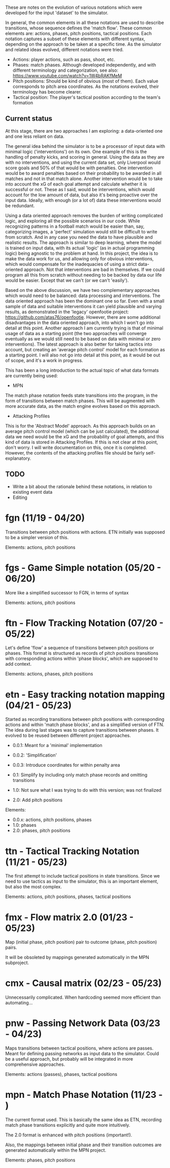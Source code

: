These are notes on the evolution of various notations which were developed for the input 'dataset' to the simulator.

In general, the common elements in all these notations are used to describe transitions, whose sequence defines the 'match flow'.
These common elements are: actions, phases, pitch positions, tactical positions.
Each notation captures a subset of these elements with different syntax, depending on the approach to be taken at a specific time.
As the simulator and related ideas evolved, different notations were tried.

* Actions: player actions, such as pass, shoot, etc.
* Phases: match phases. Although developed independently, and with different terminology and categorization, see also: https://www.youtube.com/watch?v=1W4bRAKfMeM
* Pitch positions: Should be kind of obvious (most of them). Each value corresponds to pitch area coordinates. As the notations evolved, their terminology has become clearer.
* Tactical position: The player's tactical position according to the team's formation

## Current status

At this stage, there are two approaches I am exploring: a data-oriented one and one less reliant on data.

The general idea behind the simulator is to be a processor of input data with minimal logic ('interventions') on its 
own. One example of this is the handling of penalty kicks, and scoring in general. Using the data as they are with no 
interventions, and using the current data set, only Liverpool would score goals and 50% of that would be with penalties.
One intervention would be to award penalties based on their probability to be awarded in all matches and not in that
match alone. Another intervention would be to take into account the xG of each goal attempt and calculate whether it is
successful or not. These as I said, would be interventions, which would account for the low amount of data, but also
it's being proactive over the input data. Ideally, with enough (or a lot of) data these interventions would be 
redundant.

Using a data oriented approach removes the burden of writing complicated logic, and exploring all the possible scenarios
in our code. While recognizing patterns in a football match would be easier than, say, categorizing images, a 'perfect'
simulation would still be difficult to write from scratch. And in any case you need the data to have plausible and
realistic results. The approach is similar to deep learning, where the model is trained on input data, with its actual
'logic' (as in actual programming logic) being agnostic to the problem at hand. In this project, the idea is to make
the data work for us, and allowing only for obvious interventions, which would compensate for the inadequacies of using
a strict data-oriented approach. Not that interventions are bad in themselves. If we could program all this from scratch 
without needing to be backed by data our life would be easier. Except that we can't (or we can't 'easily').

Based on the above discussion, we have two complementary approaches which would need to be balanced: data processing
and interventions. The data oriented approach has been the dominant one so far. Even with a small sample of data and 
suitable interventions it can yield plausible and varying results, as demonstrated in the 'legacy' openfootie project: 
https://github.com/atas76/openfootie. However, there are some additional disadvantages in the data oriented approach, 
into which I won't go into detail at this point. Another approach I am currently trying is that of minimal usage of data 
as a starting point (the two approaches will converge eventually as we would still need to be based on data with minimal 
or zero interventions). The latest approach is also better for taking tactics into account, but creating an 'average 
pitch control' model for each formation as a starting point. I will also not go into detail at this point, as it would 
be out of scope, and it's a work in progress.

This has been a long introduction to the actual topic of what data formats are currently being used:

* MPN

The match phase notation feeds state transitions into the program, in the form of transitions between match phases.
This will be augmented with more accurate data, as the match engine evolves based on this approach.

* Attacking Profiles

This is for the 'Abstract Model' approach. As this approach builds on an average pitch control model (which can be just 
calculated), the additional data we need would be the xG and the probability of goal attempts, and this kind of data
is stored in Attacking Profiles. If this is not clear at this point, don't worry. I will write documentation on this,
once it is completed. However, the contents of the attacking profiles file should be fairly self-explanatory.

## TODO

* Write a bit about the rationale behind these notations, in relation to existing event data
* Editing

# fgn (11/19 - 04/20)

Transitions between pitch positions with actions. ETN initially was supposed to be a simpler version of this.

Elements: actions, pitch positions

# fgs - Game Simple notation (05/20 - 06/20)

More like a simplified successor to FGN, in terms of syntax

Elements: actions, pitch positions

# ftn - Flow Tracking Notation (07/20 - 05/22)

Let's define 'flow' a sequence of transitions between pitch positions or phases.
This format is structured as records of pitch positions transitions with corresponding actions within 'phase blocks', which are supposed to add context.

Elements: actions, phases, pitch positions

# etn - Easy tracking notation mapping (04/21 - 05/23)

Started as recording transitions between pitch positions with corresponding actions and within 'match phase blocks', and as a simplified version of FTN.
The idea during last stages was to capture transitions between phases.
It evolved to be reused between different project approaches.

* 0.0.1: Meant for a 'minimal' implementation

* 0.0.2: 'Simplification'

* 0.0.3: Introduce coordinates for within penalty area

* 0.1: Simplify by including only match phase records and omitting transitions

* 1.0: Not sure what I was trying to do with this version; was not finalized

* 2.0: Add pitch positions

Elements:
    
* 0.0.x: actions, pitch positions, phases
* 1.0: phases
* 2.0: phases, pitch positions

# ttn - Tactical Tracking Notation (11/21 - 05/23)

The first attempt to include tactical positions in state transitions.
Since we need to use tactics as input to the simulator, this is an important element, but also the most complex.

Elements: actions, pitch positions, phases, tactical positions

# fmx - Flow matrix 2.0 (01/23 - 05/23)

Map (initial phase, pitch position) pair to outcome (phase, pitch position) pairs.

It will be obsoleted by mappings generated automatically in the MPN subproject.

# cmx - Causal matrix (02/23 - 05/23)

Unnecessarily complicated. When hardcoding seemed more efficient than automating...

# pnw - Passing Network Data (03/23 - 04/23)

Maps transitions between tactical positions, where actions are passes. Meant for defining passing networks as input data to the simulator.
Could be a useful approach, but probably will be integrated in more comprehensive approaches.

Elements: actions (passes), phases, tactical positions

# mpn - Match Phase Notation (11/23 - )

The current format used. This is basically the same idea as ETN, recording match phase transitions explicitly and quite more intuitively.

The 2.0 format is enhanced with pitch positions (important!).

Also, the mappings between initial phase and their transition outcomes are generated automatically within the MPN project.

Elements: phases, pitch positions 
